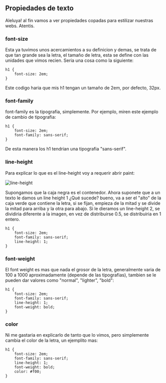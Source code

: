 ## Propiedades de texto

Aleluya! al fin vamos a ver propiedades copadas para estilizar nuestras webs. Atentis.

### font-size

Esta ya tuvimos unos acercamientos a su definicion y demas, se trata de que tan grande sea la letra, el tamaño de letra, esta se define con las unidades que vimos recien. Seria una cosa como la siguiente:

    h1 {
        font-size: 2em;
    }

Este codigo haria que mis h1 tengan un tamaño de 2em, por defecto, 32px.

### font-family

font-family es la tipografia, simplemente. Por ejemplo, miren este ejemplo de cambio de tipografia:

    h1 {
        font-size: 2em;
        font-family: sans-serif;
    }

De esta manera los h1 tendrian una tipografia "sans-serif".

### line-height

Para explicar lo que es el line-height voy a requerir abrir paint:

![line-height](https://user-images.githubusercontent.com/84806140/170844980-44724fd2-a9fc-4d2c-8007-db7ccaa9f2bd.png "line height")

Supongamos que la caja negra es el contenedor. Ahora suponete que a un texto le damos un line height 1 ¿Qué sucede? bueno, va a ser el "alto" de la caja verde que contiene la letra, si se fijan, empieza de la mitad y se divide la mitad para arriba y la otra para abajo. Si le dieramos un line-height 2, se dividiria diferente a la imagen, en vez de distribuirse 0.5, se distribuiria en 1 entero.

    h1 {
        font-size: 2em;
        font-family: sans-serif;
        line-height: 1;
    }

### font-weight

El font weight es mas que nada el grosor de la letra, generalmente varia de 100 a 1000 aproximadamente (depende de las tipografias), tambien se le pueden dar valores como "normal", "lighter", "bold":

    h1 {
        font-size: 2em;
        font-family: sans-serif;
        line-height: 1;
        font-weight: bold;
    }


### color

Ni me gastaria en explicarlo de tanto que lo vimos, pero simplemente cambia el color de la letra, un ejemplito mas:

    h1 {
        font-size: 2em;
        font-family: sans-serif;
        line-height: 1;
        font-weight: bold;
        color: #f00;
    }

